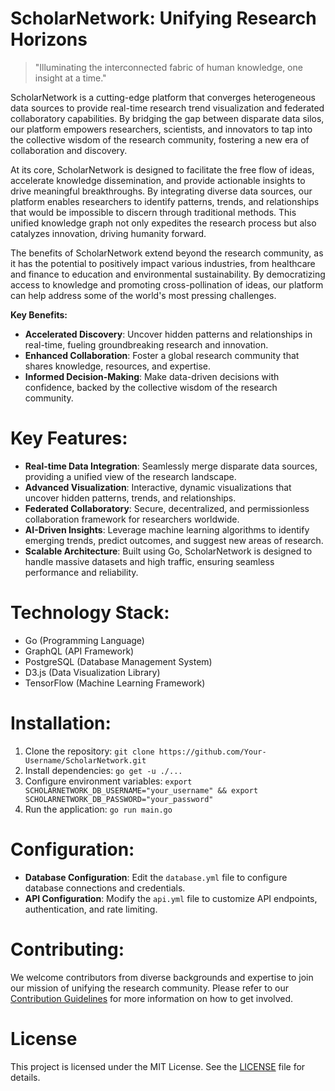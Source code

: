 <!-- ScholarNetwork_20250805054538_5581 -->

# ScholarNetwork: Unifying Research Horizons
> "Illuminating the interconnected fabric of human knowledge, one insight at a time."

ScholarNetwork is a cutting-edge platform that converges heterogeneous data sources to provide real-time research trend visualization and federated collaboratory capabilities. By bridging the gap between disparate data silos, our platform empowers researchers, scientists, and innovators to tap into the collective wisdom of the research community, fostering a new era of collaboration and discovery.

At its core, ScholarNetwork is designed to facilitate the free flow of ideas, accelerate knowledge dissemination, and provide actionable insights to drive meaningful breakthroughs. By integrating diverse data sources, our platform enables researchers to identify patterns, trends, and relationships that would be impossible to discern through traditional methods. This unified knowledge graph not only expedites the research process but also catalyzes innovation, driving humanity forward.

The benefits of ScholarNetwork extend beyond the research community, as it has the potential to positively impact various industries, from healthcare and finance to education and environmental sustainability. By democratizing access to knowledge and promoting cross-pollination of ideas, our platform can help address some of the world's most pressing challenges.

**Key Benefits:**
* **Accelerated Discovery**: Uncover hidden patterns and relationships in real-time, fueling groundbreaking research and innovation.
* **Enhanced Collaboration**: Foster a global research community that shares knowledge, resources, and expertise.
* **Informed Decision-Making**: Make data-driven decisions with confidence, backed by the collective wisdom of the research community.

# Key Features:
* **Real-time Data Integration**: Seamlessly merge disparate data sources, providing a unified view of the research landscape.
* **Advanced Visualization**: Interactive, dynamic visualizations that uncover hidden patterns, trends, and relationships.
* **Federated Collaboratory**: Secure, decentralized, and permissionless collaboration framework for researchers worldwide.
* **AI-Driven Insights**: Leverage machine learning algorithms to identify emerging trends, predict outcomes, and suggest new areas of research.
* **Scalable Architecture**: Built using Go, ScholarNetwork is designed to handle massive datasets and high traffic, ensuring seamless performance and reliability.

# Technology Stack:
* Go (Programming Language)
* GraphQL (API Framework)
* PostgreSQL (Database Management System)
* D3.js (Data Visualization Library)
* TensorFlow (Machine Learning Framework)

# Installation:
1. Clone the repository: `git clone https://github.com/Your-Username/ScholarNetwork.git`
2. Install dependencies: `go get -u ./...`
3. Configure environment variables: `export SCHOLARNETWORK_DB_USERNAME="your_username" && export SCHOLARNETWORK_DB_PASSWORD="your_password"`
4. Run the application: `go run main.go`

# Configuration:
* **Database Configuration**: Edit the `database.yml` file to configure database connections and credentials.
* **API Configuration**: Modify the `api.yml` file to customize API endpoints, authentication, and rate limiting.

# Contributing:
We welcome contributors from diverse backgrounds and expertise to join our mission of unifying the research community. Please refer to our [Contribution Guidelines](CONTRIBUTING.md) for more information on how to get involved.

# License

This project is licensed under the MIT License. See the [LICENSE](LICENSE) file for details.